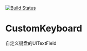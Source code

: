[![Build Status](https://www.travis-ci.org/203Monitor/CustomKeyboard.svg?branch=master)](#)

# CustomKeyboard
自定义键盘的UITextField
